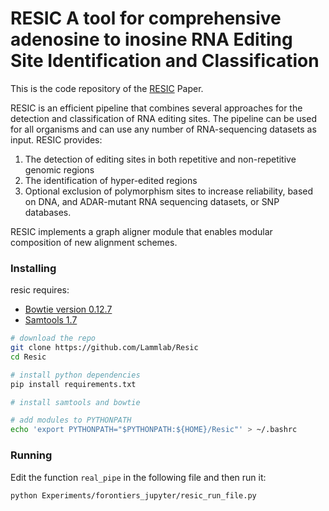 # RESIC A tool for comprehensive adenosine to inosine RNA Editing Site Identification and Classification

This is the code repository of the [RESIC](https://www.biorxiv.org/content/10.1101/2021.04.11.439401v1) Paper.

RESIC is  an efficient pipeline that combines several approaches for the detection and classification of RNA editing sites. The pipeline can be used for all organisms and can use any number of RNA-sequencing datasets as input. RESIC provides: 

1. The detection of editing sites in both repetitive and non-repetitive genomic regions
2. The identification of hyper-edited regions
3. Optional exclusion of polymorphism sites to increase reliability, based on DNA, and ADAR-mutant RNA sequencing datasets, or SNP databases.

RESIC implements a graph aligner module that enables modular composition of new alignment schemes. 



### Installing 

resic requires:
* [Bowtie version 0.12.7](https://sourceforge.net/projects/bowtie-bio/files/bowtie/0.12.7/bowtie-0.12.7-linux-x86_64.zip/download)
* [Samtools 1.7](https://github.com/samtools/samtools/releases/tag/1.7)

```bash
# download the repo
git clone https://github.com/Lammlab/Resic
cd Resic

# install python dependencies
pip install requirements.txt

# install samtools and bowtie

# add modules to PYTHONPATH
echo 'export PYTHONPATH="$PYTHONPATH:${HOME}/Resic"' > ~/.bashrc

```

### Running

Edit the function `real_pipe` in the following file and then run it:

```bash
python Experiments/forontiers_jupyter/resic_run_file.py
```

